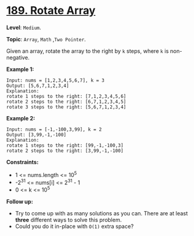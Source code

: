 # [189. Rotate Array](https://leetcode.com/problems/rotate-array/)

**Level**: `Medium`.

**Topic**: `Array`, `Math` ,`Two Pointer`.

Given an array, rotate the array to the right by `k` steps, where `k` is non-negative.

**Example 1:**

```
Input: nums = [1,2,3,4,5,6,7], k = 3
Output: [5,6,7,1,2,3,4]
Explanation:
rotate 1 steps to the right: [7,1,2,3,4,5,6]
rotate 2 steps to the right: [6,7,1,2,3,4,5]
rotate 3 steps to the right: [5,6,7,1,2,3,4]
```

**Example 2:**

```
Input: nums = [-1,-100,3,99], k = 2
Output: [3,99,-1,-100]
Explanation:
rotate 1 steps to the right: [99,-1,-100,3]
rotate 2 steps to the right: [3,99,-1,-100]
```

**Constraints:**

-   1 <= nums.length <= 10<sup>5</sup>
-   -2<sup>31</sup> <= nums[i] <= 2<sup>31</sup> - 1
-   0 <= k <= 10<sup>5</sup>

**Follow up:**

-   Try to come up with as many solutions as you can. There are at least **three** different ways to solve this problem.
-   Could you do it in-place with `O(1)` extra space?
